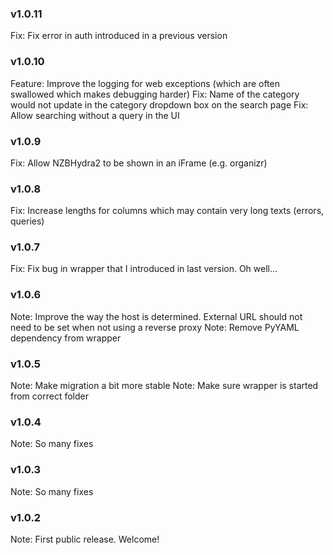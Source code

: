 ### v1.0.11
Fix: Fix error in auth introduced in a previous version

### v1.0.10
Feature: Improve the logging for web exceptions (which are often swallowed which makes debugging harder)
Fix: Name of the category would not update in the category dropdown box on the search page
Fix: Allow searching without a query in the UI

### v1.0.9
Fix: Allow NZBHydra2 to be shown in an iFrame (e.g. organizr)

### v1.0.8
Fix: Increase lengths for columns which may contain very long texts (errors, queries)

### v1.0.7
Fix: Fix bug in wrapper that I introduced in last version. Oh well...

### v1.0.6
Note: Improve the way the host is determined. External URL should not need to be set when not using a reverse proxy
Note: Remove PyYAML dependency from wrapper

### v1.0.5
Note: Make migration a bit more stable
Note: Make sure wrapper is started from correct folder

### v1.0.4
Note: So many fixes

### v1.0.3
Note: So many fixes

### v1.0.2
Note: First public release. Welcome!
